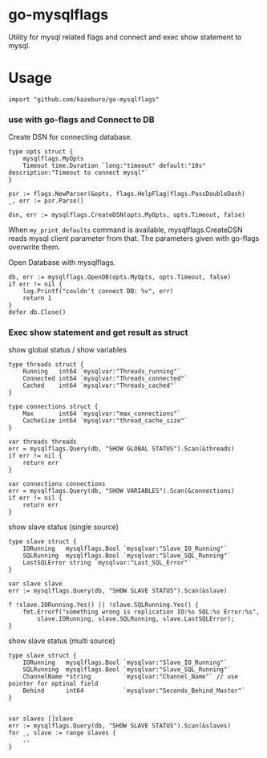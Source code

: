 # go-mysqlflags

Utility for mysql related flags and connect and exec show statement to mysql.

# Usage

```
import "github.com/kazeburo/go-mysqlflags"
```

### use with go-flags and Connect to DB

Create DSN for connecting database.

```
type opts struct {
	mysqlflags.MyOpts
	Timeout time.Duration `long:"timeout" default:"10s" description:"Timeout to connect mysql"`
}

psr := flags.NewParser(&opts, flags.HelpFlag|flags.PassDoubleDash)
_, err := psr.Parse()

dsn, err := mysqlflags.CreateDSN(opts.MyOpts, opts.Timeout, false)
```

When `my_print_defaults` command is available, mysqlflags.CreateDSN reads mysql client parameter from that. The parameters given with go-flags overwrite them.

Open Database with mysqlflags.

```
db, err := mysqlflags.OpenDB(opts.MyOpts, opts.Timeout, false)
if err != nil {
	log.Printf("couldn't connect DB: %v", err)
	return 1
}
defer db.Close()
```

### Exec show statement and get result as struct

show global status / show variables

```
type threads struct {
	Running   int64 `mysqlvar:"Threads_running"`
	Connected int64 `mysqlvar:"Threads_connected"`
	Cached    int64 `mysqlvar:"Threads_cached"`
}

type connections struct {
	Max       int64 `mysqlvar:"max_connections"`
	CacheSize int64 `mysqlvar:"thread_cache_size"`
}

var threads threads
err = mysqlflags.Query(db, "SHOW GLOBAL STATUS").Scan(&threads)
if err != nil {
	return err
}

var connections connections
err = mysqlflags.Query(db, "SHOW VARIABLES").Scan(&connections)
if err != nil {
	return err
}
```

show slave status (single source)

```
type slave struct {
	IORunning   mysqlflags.Bool `mysqlvar:"Slave_IO_Running"`
	SQLRunning  mysqlflags.Bool `mysqlvar:"Slave_SQL_Running"`
    LastSQLError string `mysqlvar:"Last_SQL_Error"`
}

var slave slave
err := mysqlflags.Query(db, "SHOW SLAVE STATUS").Scan(&slave)

f !slave.IORunning.Yes() || !slave.SQLRunning.Yes() {
    fmt.Errorf("something wrong is replication IO:%s SQL:%s Error:%s",
        slave.IORunning, slave.SQLRunning, slave.LastSQLError);
}

```


show slave status (multi source)

```
type slave struct {
	IORunning   mysqlflags.Bool `mysqlvar:"Slave_IO_Running"`
	SQLRunning  mysqlflags.Bool `mysqlvar:"Slave_SQL_Running"`
	ChannelName *string         `mysqlvar:"Channel_Name"` // use pointer for optinal field
	Behind      int64           `mysqlvar:"Seconds_Behind_Master"`
}


var slaves []slave
err := mysqlflags.Query(db, "SHOW SLAVE STATUS").Scan(&slaves)
for _, slave := range slaves {
    ..
}
```

